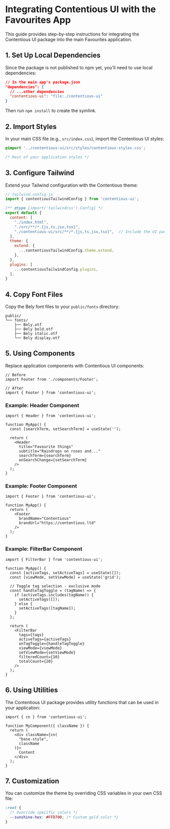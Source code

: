 # Integrating Contentious UI with the Favourites App

This guide provides step-by-step instructions for integrating the Contentious UI package into the main Favourites application.

## 1. Set Up Local Dependencies

Since the package is not published to npm yet, you'll need to use local dependencies:

```json
// In the main app's package.json
"dependencies": {
  // ...other dependencies
  "contentious-ui": "file:./contentious-ui"
}
```

Then run `npm install` to create the symlink.

## 2. Import Styles

In your main CSS file (e.g., `src/index.css`), import the Contentious UI styles:

```css
@import '../contentious-ui/src/styles/contentious-styles.css';

/* Rest of your application styles */
```

## 3. Configure Tailwind

Extend your Tailwind configuration with the Contentious theme:

```js
// tailwind.config.js
import { contentiousTailwindConfig } from 'contentious-ui';

/** @type {import('tailwindcss').Config} */
export default {
  content: [
    "./index.html",
    "./src/**/*.{js,ts,jsx,tsx}",
    "./contentious-ui/src/**/*.{js,ts,jsx,tsx}",  // Include the UI package
  ],
  theme: {
    extend: {
      ...contentiousTailwindConfig.theme.extend,
    },
  },
  plugins: [
    ...contentiousTailwindConfig.plugins,
  ],
}
```

## 4. Copy Font Files

Copy the Bely font files to your `public/fonts` directory:

```
public/
└── fonts/
    ├── Bely.otf
    ├── Bely bold.otf
    ├── Bely italic.otf
    └── Bely display.otf
```

## 5. Using Components

Replace application components with Contentious UI components:

```tsx
// Before
import Footer from './components/Footer';

// After
import { Footer } from 'contentious-ui';
```

### Example: Header Component

```tsx
import { Header } from 'contentious-ui';

function MyApp() {
  const [searchTerm, setSearchTerm] = useState('');
  
  return (
    <Header 
      title="Favourite things" 
      subtitle="Raindrops on roses and..." 
      searchTerm={searchTerm}
      onSearchChange={setSearchTerm}
    />
  );
}
```

### Example: Footer Component

```tsx
import { Footer } from 'contentious-ui';

function MyApp() {
  return (
    <Footer 
      brandName="Contentious" 
      brandUrl="https://contentious.ltd"
    />
  );
}
```

### Example: FilterBar Component

```tsx
import { FilterBar } from 'contentious-ui';

function MyApp() {
  const [activeTags, setActiveTags] = useState([]);
  const [viewMode, setViewMode] = useState('grid');
  
  // Toggle tag selection - exclusive mode
  const handleTagToggle = (tagName) => {
    if (activeTags.includes(tagName)) {
      setActiveTags([]);
    } else {
      setActiveTags([tagName]);
    }
  };
  
  return (
    <FilterBar 
      tags={tags}
      activeTags={activeTags}
      onTagToggle={handleTagToggle}
      viewMode={viewMode}
      setViewMode={setViewMode}
      filteredCount={10}
      totalCount={20}
    />
  );
}
```

## 6. Using Utilities

The Contentious UI package provides utility functions that can be used in your application:

```tsx
import { cn } from 'contentious-ui';

function MyComponent({ className }) {
  return (
    <div className={cn(
      "base-style", 
      className
    )}>
      Content
    </div>
  );
}
```

## 7. Customization

You can customize the theme by overriding CSS variables in your own CSS file:

```css
:root {
  /* Override specific colors */
  --sunshine-hex: #FFD700; /* Custom gold color */
}
```